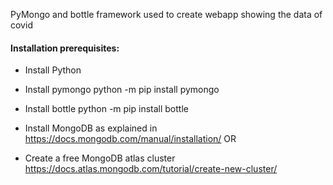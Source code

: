 PyMongo and bottle framework used to create webapp showing the data of covid


#### Installation prerequisites:
- Install Python
- Install pymongo
  python -m pip install pymongo
- Install bottle
  python -m pip install bottle
  
- Install MongoDB as explained in https://docs.mongodb.com/manual/installation/
OR
- Create a free MongoDB atlas cluster https://docs.atlas.mongodb.com/tutorial/create-new-cluster/ 

